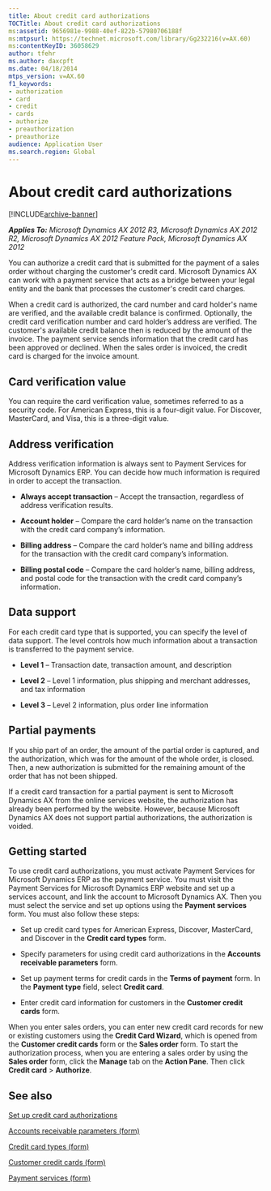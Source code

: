 ```yaml
---
title: About credit card authorizations
TOCTitle: About credit card authorizations
ms:assetid: 9656981e-9988-40ef-822b-57980706188f
ms:mtpsurl: https://technet.microsoft.com/library/Gg232216(v=AX.60)
ms:contentKeyID: 36058629
author: tfehr
ms.author: daxcpft
ms.date: 04/18/2014
mtps_version: v=AX.60
f1_keywords:
- authorization
- card
- credit
- cards
- authorize
- preauthorization
- preauthorize
audience: Application User
ms.search.region: Global
---
```


# About credit card authorizations 


[!INCLUDE[archive-banner](includes/archive-banner.md)]


_**Applies To:** Microsoft Dynamics AX 2012 R3, Microsoft Dynamics AX 2012 R2, Microsoft Dynamics AX 2012 Feature Pack, Microsoft Dynamics AX 2012_

You can authorize a credit card that is submitted for the payment of a sales order without charging the customer's credit card. Microsoft Dynamics AX can work with a payment service that acts as a bridge between your legal entity and the bank that processes the customer's credit card charges.

When a credit card is authorized, the card number and card holder's name are verified, and the available credit balance is confirmed. Optionally, the credit card verification number and card holder’s address are verified. The customer's available credit balance then is reduced by the amount of the invoice. The payment service sends information that the credit card has been approved or declined. When the sales order is invoiced, the credit card is charged for the invoice amount.

## Card verification value

You can require the card verification value, sometimes referred to as a security code. For American Express, this is a four-digit value. For Discover, MasterCard, and Visa, this is a three-digit value.

## Address verification

Address verification information is always sent to Payment Services for Microsoft Dynamics ERP. You can decide how much information is required in order to accept the transaction.

  - **Always accept transaction** – Accept the transaction, regardless of address verification results.

  - **Account holder** – Compare the card holder’s name on the transaction with the credit card company’s information.

  - **Billing address** – Compare the card holder’s name and billing address for the transaction with the credit card company’s information.

  - **Billing postal code** – Compare the card holder’s name, billing address, and postal code for the transaction with the credit card company’s information.

## Data support

For each credit card type that is supported, you can specify the level of data support. The level controls how much information about a transaction is transferred to the payment service.

  - **Level 1** – Transaction date, transaction amount, and description

  - **Level 2** – Level 1 information, plus shipping and merchant addresses, and tax information

  - **Level 3** – Level 2 information, plus order line information

## Partial payments

If you ship part of an order, the amount of the partial order is captured, and the authorization, which was for the amount of the whole order, is closed. Then, a new authorization is submitted for the remaining amount of the order that has not been shipped.

If a credit card transaction for a partial payment is sent to Microsoft Dynamics AX from the online services website, the authorization has already been performed by the website. However, because Microsoft Dynamics AX does not support partial authorizations, the authorization is voided.

## Getting started

To use credit card authorizations, you must activate Payment Services for Microsoft Dynamics ERP as the payment service. You must visit the Payment Services for Microsoft Dynamics ERP website and set up a services account, and link the account to Microsoft Dynamics AX. Then you must select the service and set up options using the **Payment services** form. You must also follow these steps:

  - Set up credit card types for American Express, Discover, MasterCard, and Discover in the **Credit card types** form.

  - Specify parameters for using credit card authorizations in the **Accounts receivable parameters** form.

  - Set up payment terms for credit cards in the **Terms of payment** form. In the **Payment type** field, select **Credit card**.

  - Enter credit card information for customers in the **Customer credit cards** form.

When you enter sales orders, you can enter new credit card records for new or existing customers using the **Credit Card Wizard**, which is opened from the **Customer credit cards** form or the **Sales order** form. To start the authorization process, when you are entering a sales order by using the **Sales order** form, click the **Manage** tab on the **Action Pane**. Then click **Credit card** \> **Authorize**.

## See also

[Set up credit card authorizations](set-up-credit-card-authorizations.md)

[Accounts receivable parameters (form)](https://technet.microsoft.com/library/aa576993\(v=ax.60\))

[Credit card types (form)](https://technet.microsoft.com/library/hh209565\(v=ax.60\))

[Customer credit cards (form)](https://technet.microsoft.com/library/hh227616\(v=ax.60\))

[Payment services (form)](https://technet.microsoft.com/library/hh227622\(v=ax.60\))

  


